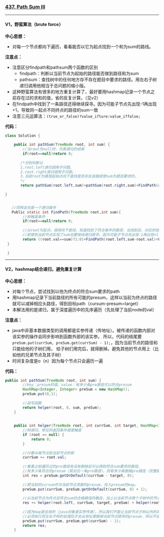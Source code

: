 ### [437. Path Sum III](https://leetcode.com/problems/path-sum-iii/)

---

#### V1，野蛮算法（brute force）

**中心思想：**
- 对每一个节点都向下遍历，看看能否以它为起点找到一个和为sum的路线。

**注意点：**
- 注意区分findpath和pathsum两个函数的区别
  - findpath：判断以当前节点为起始的路径能否做到路径和为sum
  - pathsum：查找树中的任何地方存不存在题目中要求的路径。用左右子树递归调用他相当于总问题的缩小版。
- 这种野蛮算法有很多的地方重复计算了，最好要用hashmap记录一个节点之前存在过的求和的值，省的反复计算。（见v2）
- 在findpath中找到了一条路径还得继续探寻。因为可能子节点先出现-1再出现+1，导致同一起点不同终点的路径的sum一致
- 注意三元运算法：`(true_or_false)?value_ifture:value_iffalse;`

**代码：**
```java
class Solution {
 
    public int pathSum(TreeNode root, int sum) {
        //当root为null时，代表递归的结束
        if(root==null)return 0;
 
       /*分别判断以 
       1.root.left递归调用子问题。
       2.root.right递归调用子问题。
       3.当前root为路径起始点向下查找是否存在该路径使sum为题目要求的。
       */
       return pathSum(root.left,sum)+pathSum(root.right,sum)+FindPath(root,sum);
 
}


   //同样这也是一个递归操作
   Public static int FindPath(TreeNode root,int sum){
        //树触底条件
        if(root==null)return 0;
 
        //以root为起点，继续向下查找，知道找到了符合条件的路径，当找到后，对应的结果数增加1；
        //即使到当前节点实现了sum也要继续递归探寻。因为可能子节点先出现-1再出现+1，导致同一起点不同终点的路径的sum一致
        return ((root.val==sum)?1:0)+FindPath(root.left,sum-root.val)+FindPath(root.right,sum-root.val);
 }
 
 }
```

---

#### V2，hashmap结合递归，避免重复计算

**中心思想：**
- 对每个节点，尝试找到以他为终点的符合sum要求的path
- 用hashmap记录下当前路径的所有可能的presum，这样以当前为终点的路径就可以减掉相应头路径，得到目标path（cursum-presum=target）
- 本解法用的是递归，属于深度遍历中的先序遍历（先处理了当前node的val）

**注意点：**
- java中非基本数据类型的调用都是实参传递（传地址）。被传递的函数内部对该实参的操作会同步影响到函数外部的该实参。
所以，代码的结尾要`preSum.put(currSum, preSum.get(currSum) - 1);`，因为当前节点的路径和只能给他的子树们用，
给子树们用完后，就得删掉。避免其他的节点用上（比如他的兄弟节点及其子树）
- 时间复杂度是o（n）因为每个节点只会遍历一遍

**代码：**
```java
public int pathSum(TreeNode root, int sum) {
        //key：presum的值。value：有多少条pre路径可以符合presum
        HashMap<Integer, Integer> preSum = new HashMap();
        preSum.put(0,1);
        
        //自写函数
        return helper(root, 0, sum, preSum);
    }
    
    
    public int helper(TreeNode root, int currSum, int target, HashMap<Integer, Integer> preSum) {
        //树递归，常见的返回条件就是触底
        if (root == null) {
            return 0;
        }
        
        //计算从根节点到当前节点的和
        currSum += root.val;
        
        //看看之前遍历过的pre路径有没有删掉后可以得到符合sum要求的路径。
        //有多少条符合的presum（其对应一条pre路径），则有多少条删掉pre路径（完整路径的前部分）后符合sum要求的目标路径
        int res = preSum.getOrDefault(currSum - target, 0);
        
        //把当前的cursum作为当前节点贡献的presum，存入presum的map。
        preSum.put(currSum, preSum.getOrDefault(currSum, 0) + 1);
        
        //以当前节点为终点且符合sum的合格路径的数目，加上以当前节点两个子树中的节点为终点的合格路径的数目和
        res += helper(root.left, currSum, target, preSum) + helper(root.right, currSum, target, preSum);
        
        //因为map是全局的（java对象是实参传递），所以我们不能让当前节点子树以外的其他地方用上当前节点提供的presum
        //必须执行完左右子树的处理后才会从地址里删掉当前节点提供的presum，所以不会影响左右子树！
        preSum.put(currSum, preSum.get(currSum) - 1);
        return res;
    }
```
